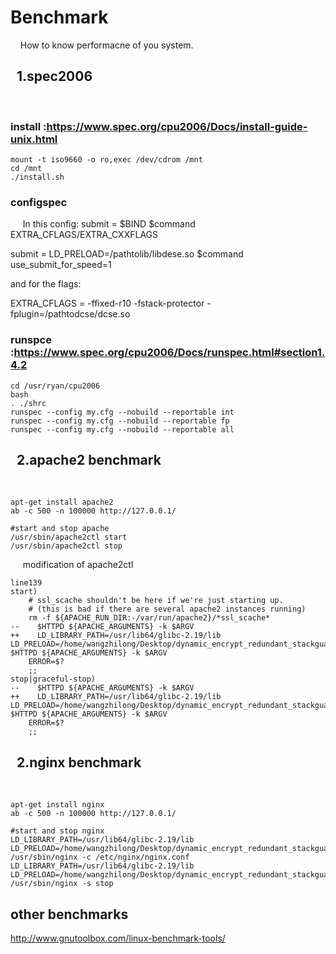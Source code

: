 # Benchmark
&nbsp;&nbsp;&nbsp;&nbsp;How to know performacne of you system.

## &nbsp;&nbsp;1.spec2006
&nbsp;&nbsp;&nbsp;&nbsp;   
### install :https://www.spec.org/cpu2006/Docs/install-guide-unix.html
  ```shell
  mount -t iso9660 -o ro,exec /dev/cdrom /mnt
  cd /mnt
  ./install.sh
  ```  
### configspec 
&nbsp;&nbsp;&nbsp;&nbsp;  In this config:
submit = $BIND $command
EXTRA_CFLAGS/EXTRA_CXXFLAGS


submit = LD_PRELOAD=/pathtolib/libdese.so $command
use_submit_for_speed=1

and for the flags:

EXTRA_CFLAGS       = -ffixed-r10 -fstack-protector -fplugin=/pathtodcse/dcse.so


### runspce :https://www.spec.org/cpu2006/Docs/runspec.html#section1.4.2
  ```shell
  cd /usr/ryan/cpu2006
  bash
  . ./shrc
  runspec --config my.cfg --nobuild --reportable int
  runspec --config my.cfg --nobuild --reportable fp
  runspec --config my.cfg --nobuild --reportable all
  ```
## &nbsp;&nbsp;2.apache2 benchmark
&nbsp;&nbsp;&nbsp;&nbsp;   
  ```shell
  apt-get install apache2
  ab -c 500 -n 100000 http://127.0.0.1/
  
  #start and stop apache
  /usr/sbin/apache2ctl start
  /usr/sbin/apache2ctl stop
  ```   
&nbsp;&nbsp;&nbsp;&nbsp; modification of apache2ctl
  ```shell
line139
start)
      # ssl_scache shouldn't be here if we're just starting up.
      # (this is bad if there are several apache2 instances running)
      rm -f ${APACHE_RUN_DIR:-/var/run/apache2}/*ssl_scache*
--    $HTTPD ${APACHE_ARGUMENTS} -k $ARGV
++    LD_LIBRARY_PATH=/usr/lib64/glibc-2.19/lib LD_PRELOAD=/home/wangzhilong/Desktop/dynamic_encrypt_redundant_stackguard/libredundantguard.so $HTTPD ${APACHE_ARGUMENTS} -k $ARGV
      ERROR=$?
      ;;
  stop|graceful-stop)
--    $HTTPD ${APACHE_ARGUMENTS} -k $ARGV
++    LD_LIBRARY_PATH=/usr/lib64/glibc-2.19/lib LD_PRELOAD=/home/wangzhilong/Desktop/dynamic_encrypt_redundant_stackguard/libredundantguard.so $HTTPD ${APACHE_ARGUMENTS} -k $ARGV
      ERROR=$?
      ;;
  ```  
  
  
## &nbsp;&nbsp;2.nginx benchmark
&nbsp;&nbsp;&nbsp;&nbsp;   
  ```shell
  apt-get install nginx
  ab -c 500 -n 100000 http://127.0.0.1/
  
  #start and stop nginx
  LD_LIBRARY_PATH=/usr/lib64/glibc-2.19/lib LD_PRELOAD=/home/wangzhilong/Desktop/dynamic_encrypt_redundant_stackguard/libredundantguard.so /usr/sbin/nginx -c /etc/nginx/nginx.conf
  LD_LIBRARY_PATH=/usr/lib64/glibc-2.19/lib LD_PRELOAD=/home/wangzhilong/Desktop/dynamic_encrypt_redundant_stackguard/libredundantguard.so /usr/sbin/nginx -s stop
  ```


## other benchmarks
http://www.gnutoolbox.com/linux-benchmark-tools/
